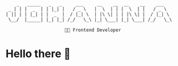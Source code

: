 
                                                                    
        _   _____   _   _     ___     __    __  __    __    ___      
     _ | | |  _  | | |_| |   / _ \   |  \  | | |  \  | |   / _ \    
    | || | | |_| | |  _  |  / |_| \  | |\ \| | | |\ \| |  / |_| \       
     \__/  |_____| |_| |_| /_/   \_\ |_| \___| |_| \___| /_/   \_\    
                                                                        
                          👩‍💻 Frontend Developer                          
                                                                          
     
# Hello there 👋
